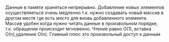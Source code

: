 Данные в памяти храняться непрерывно. Добавление новых элементов осуществляеться очень медленно т.к. нужно создавать новый массив в другом месте где есть место для вновь добавленного элемента. Массив удобен когда нужно читать данные в произвольном порядке, т.к. обращение происходит мгновенно.
Чтение равно О(1), вставка О(n),удаление О(n).
Главный плюс это произвольный доступ к данным